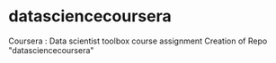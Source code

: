 # datasciencecoursera
Coursera : Data scientist toolbox course assignment
Creation of Repo "datasciencecoursera"
